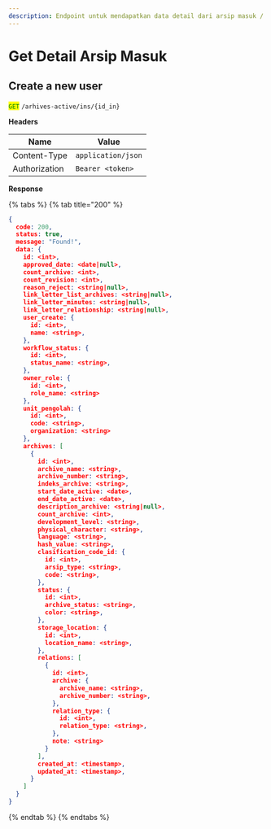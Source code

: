 ```yaml
---
description: Endpoint untuk mendapatkan data detail dari arsip masuk / batch
---
```


# Get Detail Arsip Masuk

## Create a new user

<mark style="color:green;">`GET`</mark> `/arhives-active/ins/{id_in}`

**Headers**

| Name          | Value              |
| ------------- | ------------------ |
| Content-Type  | `application/json` |
| Authorization | `Bearer <token>`   |

**Response**

{% tabs %}
{% tab title="200" %}
```json
{
  code: 200,
  status: true,
  message: "Found!",
  data: {
    id: <int>,
    approved_date: <date|null>,
    count_archive: <int>,
    count_revision: <int>,
    reason_reject: <string|null>,
    link_letter_list_archives: <string|null>,
    link_letter_minutes: <string|null>,
    link_letter_relationship: <string|null>,
    user_create: {
      id: <int>,
      name: <string>,
    },
    workflow_status: {
      id: <int>,
      status_name: <string>,
    },
    owner_role: {
      id: <int>,
      role_name: <string>
    },
    unit_pengolah: {
      id: <int>,
      code: <string>,
      organization: <string>
    },
    archives: [
      {
        id: <int>,
        archive_name: <string>,
        archive_number: <string>,
        indeks_archive: <string>,
        start_date_active: <date>,
        end_date_active: <date>,
        description_archive: <string|null>,
        count_archive: <int>,
        development_level: <string>,
        physical_character: <string>,
        language: <string>,
        hash_value: <string>,
        clasification_code_id: {
          id: <int>,
          arsip_type: <string>,
          code: <string>,
        },
        status: {
          id: <int>,
          archive_status: <string>,
          color: <string>,
        },
        storage_location: {
          id: <int>,
          location_name: <string>,
        },
        relations: [
          {
            id: <int>,
            archive: {
              archive_name: <string>,
              archive_number: <string>,
            },
            relation_type: {
              id: <int>,
              relation_type: <string>,
            },
            note: <string>
          }
        ],
        created_at: <timestamp>,
        updated_at: <timestamp>,
      }
    ]
  }
}
```
{% endtab %}
{% endtabs %}
